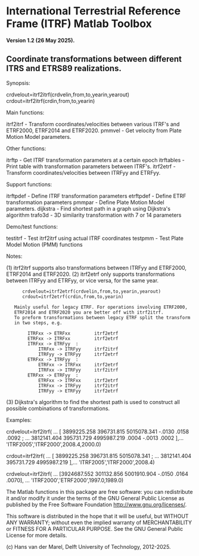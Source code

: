 International Terrestrial Reference Frame (ITRF) Matlab Toolbox
===============================================================

**Version 1.2 (26 May 2025).**
 
Coordinate transformations between different ITRS and ETRS89 realizations.
--------------------------------------------------------------------------

Synopsis:
 
   crdvelout=itrf2itrf(crdvelin,from,to,yearin,yearout) 
   crdout=itrf2itrf(crdin,from,to,yearin) 

Main functions:
 
   itrf2itrf  - Transform coordinates/velocities between various ITRF's and
                ETRF2000, ETRF2014 and ETRF2020.
   pmmvel     - Get velocity from Plate Motion Model parameters.

Other functions:

   itrftp     - Get ITRF transformation parameters at a certain epoch
   itrftables - Print table with transformation parameters between ITRF's.
   itrf2etrf  - Transform coordinates/velocities between ITRFyy and ETRFyy.
 
Support functions:

   itrftpdef  - Define ITRF transformation parameters 
   etrftpdef  - Define ETRF transformation parameters 
   pmmpar     - Define Plate Motion Model parameters.
   dijkstra   - Find shortest path in a graph using Dijkstra's algorithm
   trafo3d    - 3D similarity transformation with 7 or 14 parameters

 Demo/test functions:

   testitrf   - Test itrf2itrf using actual ITRF coordinates
   testpmm    - Test Plate Model Motion (PMM) functions
 
Notes:

   (1) itrf2itrf supports also transformations between ITRFyy and ETRF2000, 
       ETRF2014 and ETRF2020.
   (2) itrf2etrf only supports transformations between ITRFyy and ETRFyy, or
       vice versa, for the same year.

          crdvelout=itrf2etrf(crdvelin,from,to,yearin,yearout) 
          crdout=itrf2etrf(crdin,from,to,yearin)

       Mainly useful for legacy ETRF. For operations involving ETRF2000,
       ETRF2014 and ETRF2020 you are better off with itrf2itrf.
       To preform transformations between legacy ETRF split the transform
       in two steps, e.g.

            ITRFxx -> ETRFxx         itrf2etrf
            ETRFxx -> ITRFxx         itrf2etrf
            ITRFxx -> ETRFyy  :
                ITRFxx -> ITRFyy     itrf2itrf
                ITRFyy -> ETRFyy     itrf2etrf
            ETRFxx -> ITRFyy  :
                ETRFxx -> ITRFxx     itrf2etrf
                ITRFxx -> ITRFyy     itrf2itrf
            ETRFxx -> ETRFyy  :
                ETRFxx -> ITRFxx     itrf2etrf
                ITRFxx -> ITRFyy     itrf2itrf
                ITRFyy -> ETRFyy     itrf2etrf

   (3) Dijkstra's algorithm to find the shortest path is used to construct
       all possible combinations of transformations. 

Examples:
 
   crdvelout=itrf2itrf(  ...
      [  3899225.258   396731.815  5015078.341    -.0130    .0158    .0092 ; ...
         3812141.404   395731.729  4995987.219     .0004   -.0013    .0002 ],... 
      'ITRF2005','ITRF2000',2008.4,2000.0)

   crdout=itrf2itrf(  ...
      [  3899225.258   396731.815  5015078.341  ; ...
         3812141.404   395731.729  4995987.219  ],... 
      'ITRF2005','ITRF2000',2008.4)

   crdvelout=itrf2itrf(  ...
      [3924687.552  301132.856  5001910.904 -.0150 .0164 .0070], ...
      'ITRF2000','ETRF2000',1997.0,1989.0)

The Matlab functions in this package are free software: you can redistribute 
it and/or modify it under the terms of the GNU General Public License as 
published by the Free Software Foundation <http://www.gnu.org/licenses/>.

This software is distributed in the hope that it will be useful, but WITHOUT 
ANY WARRANTY; without even the implied warranty of MERCHANTABILITY or FITNESS 
FOR A PARTICULAR PURPOSE. See the GNU General Public License for more details.

(c) Hans van der Marel, Delft University of Technology, 2012-2025.

